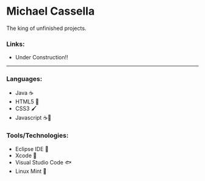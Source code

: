 
# Michael Cassella


The king of unfinished projects.


### Links:

- Under Construction!!


<hr/>


### Languages:


  - Java ☕
  - HTML5 📘
  - CSS3 🖌️
  - Javascript ☕📜

### Tools/Technologies:


  - Eclipse IDE 🌚
  - Xcode 🍎
  - Visual Studio Code 🐟
  - Linux Mint 🐧
  
